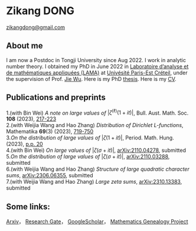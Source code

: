 # Zikang DONG

zikangdong@gmail.com

## About me
I am now a Postdoc in Tongji University since Aug 2022. I work in analytic number theory. I obtained my PhD in June 2022 in [Laboratoire d’analyse et de mathématiques appliquées (LAMA)](https://lama.u-pem.fr/) at [Univésité Paris-Est Créteil](https://www.u-pec.fr/), under the supervision of Prof. [Jie Wu](https://lama.u-pem.fr/membres/wu.jie). Here is my PhD [thesis](https://www.theses.fr/s211943). Here is my [CV](https://github.com/zikangdong/zikangdong.github.io/blob/gh-pages/CV-en.pdf).

 
## Publications and preprints
1.(with Bin Wei) *A note on large values of* $|\zeta^{(\ell)}(1+it)|$, Bull. Aust. Math. Soc. **108** (2023), [217-223](https://doi.org/10.1017/S0004972722001605)   
2.(with Weijia Wang and Hao Zhang) *Distribution of Dirichlet L-functions*,  Mathematika **69**(3) (2023), [719-750](https://doi.org/10.1112/mtk.12205)    
3.*On the distribution of large values of* $|\zeta(1+it)|$, Period. Math. Hung. (2023), [p.p. 20](https://doi.org/10.1007/s10998-023-00522-9)  
4.(with Bin Wei) *On large values of* $|\zeta(\sigma+it)|$, [arXiv:2110.04278](https://arxiv.org/abs/2110.04278), submitted   
5.*On the distribution of large values of* $|\zeta(\sigma+it)|$, [arXiv:2110.03288](https://arxiv.org/abs/2110.03288), submitted  
6.(with Weijia Wang and Hao Zhang) *Structure of large quadratic character sums*, [arXiv:2306.06355](https://arxiv.org/abs/2306.06355),  submitted  
7.(with Weijia Wang and Hao Zhang) *Large zeta sums*, [arXiv:2310.13383](https://arxiv.org/abs/2310.13383), submitted  



## Some links: 
[Arxiv](https://arxiv.org/search/?query=zikang+dong&searchtype=all&abstracts=show&order=-announced_date_first&size=50)， [Research Gate](https://www.researchgate.net/profile/Zikang-Dong)， [GoogleScholar](https://scholar.google.com/citations?hl=zh-CN&user=HSSpfrEAAAAJ)， [Mathematics Genealogy Project](https://www.mathgenealogy.org/id.php?id=294426)
